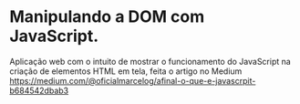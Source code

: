 # Manipulando a DOM com JavaScript.
Aplicação web com o intuito de mostrar o funcionamento do JavaScript na criação de elementos HTML em tela, feita o artigo no Medium
https://medium.com/@oficialmarcelog/afinal-o-que-e-javascrpit-b684542dbab3
